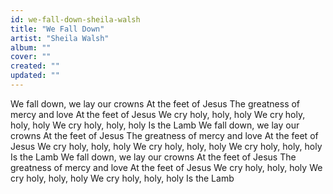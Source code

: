 ```yaml
---
id: we-fall-down-sheila-walsh
title: "We Fall Down"
artist: "Sheila Walsh"
album: ""
cover: ""
created: ""
updated: ""
---
```


We fall down, we lay our crowns
At the feet of Jesus
The greatness of mercy and love
At the feet of Jesus
We cry holy, holy, holy
We cry holy, holy, holy
We cry holy, holy, holy
Is the Lamb
We fall down, we lay our crowns
At the feet of Jesus
The greatness of mercy and love
At the feet of Jesus
We cry holy, holy, holy
We cry holy, holy, holy
We cry holy, holy, holy
Is the Lamb
We fall down, we lay our crowns
At the feet of Jesus
The greatness of mercy and love
At the feet of Jesus
We cry holy, holy, holy
We cry holy, holy, holy
We cry holy, holy, holy
Is the Lamb